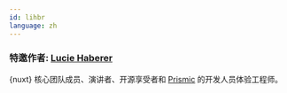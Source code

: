 ```yaml
---
id: lihbr
language: zh
---
```


### 特邀作者: [Lucie Haberer](https://lihbr.com/)

{nuxt} 核心团队成员、演讲者、开源享受者和 [Prismic](https://prismic.io/) 的开发人员体验工程师。